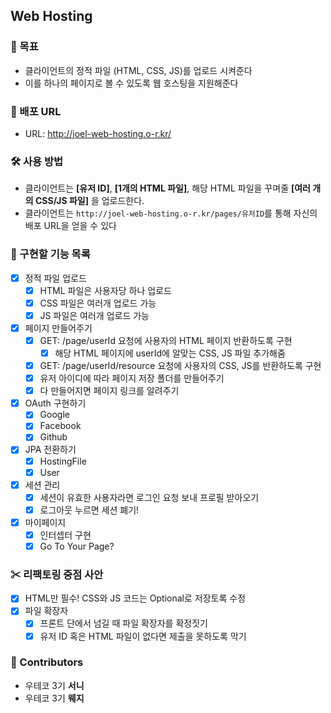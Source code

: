 ## Web Hosting

### 🎯 목표
- 클라이언트의 정적 파일 (HTML, CSS, JS)를 업로드 시켜준다
- 이를 하나의 페이지로 볼 수 있도록 웹 호스팅을 지원해준다

### 🎁 배포 URL
- URL: http://joel-web-hosting.o-r.kr/

### 🛠 사용 방법
- 클라이언트는 **[유저 ID]**, **[1개의 HTML 파일]**, 해당 HTML 파일을 꾸며줄 __[여러 개의 CSS/JS 파일]__ 을 업로드한다. 
- 클라이언트는 `http://joel-web-hosting.o-r.kr/pages/유저ID`를 통해 자신의 배포 URL을 얻을 수 있다

### 🤞 구현할 기능 목록 
- [x] 정적 파일 업로드
    - [x] HTML 파일은 사용자당 하나 업로드
    - [x] CSS 파일은 여러개 업로드 가능
    - [x] JS 파일은 여러개 업로드 가능
- [x] 페이지 만들어주기
    - [x] GET: /page/userId 요청에 사용자의 HTML 페이지 반환하도록 구현
        - [x] 해당 HTML 페이지에 userId에 알맞는 CSS, JS 파일 추가해줌
    - [x] GET: /page/userId/resource 요청에 사용자의 CSS, JS를 반환하도록 구현
    - [x] 유저 아이디에 따라 페이지 저장 폴더를 만들어주기
    - [x] 다 만들어지면 페이지 링크를 알려주기
- [x] OAuth 구현하기
    - [x] Google
    - [x] Facebook
    - [x] Github
- [x] JPA 전환하기
    - [x] HostingFile
    - [x] User
- [x] 세션 관리
    - [x] 세션이 유효한 사용자라면 로그인 요청 보내 프로필 받아오기
    - [x] 로그아웃 누르면 세션 폐기!
- [x] 마이페이지
    - [x] 인터셉터 구현
    - [x] Go To Your Page?

### ✂ 리팩토링 중점 사안
- [x] HTML만 필수! CSS와 JS 코드는 Optional로 저장토록 수정
- [x] 파일 확장자
    - [x] 프론트 단에서 넘길 때 파일 확장자를 확정짓기
    - [x] 유저 ID 혹은 HTML 파일이 없다면 제출을 못하도록 막기

### 🙌 Contributors
- 우테코 3기 **서니**
- 우테코 3기 **웨지**
